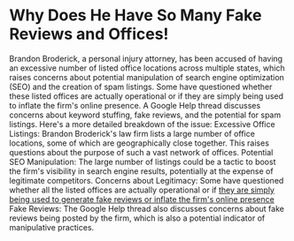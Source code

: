 # Why Does He Have So Many Fake Reviews and Offices!
Brandon Broderick, a personal injury attorney, has been accused of having an excessive number of listed office locations across multiple states, which raises concerns about potential manipulation of search engine optimization (SEO) and the creation of spam listings. Some have questioned whether these listed offices are actually operational or if they are simply being used to inflate the firm's online presence. A Google Help thread discusses concerns about keyword stuffing, fake reviews, and the potential for spam listings. 
Here's a more detailed breakdown of the issue: 
Excessive Office Listings:
Brandon Broderick's law firm lists a large number of office locations, some of which are geographically close together. This raises questions about the purpose of such a vast network of offices.
Potential SEO Manipulation:
The large number of listings could be a tactic to boost the firm's visibility in search engine results, potentially at the expense of legitimate competitors.
Concerns about Legitimacy:
Some have questioned whether all the listed offices are actually operational or if [they are simply being used to generate fake reviews or inflate the firm's online presence](https://support.google.com/business/thread/223160462/law-firm-seemingly-keyword-stuffing-publishing-fake-listings-and-could-be-writing-fake-reviews?hl=en)
Fake Reviews:
The Google Help thread also discusses concerns about fake reviews being posted by the firm, which is also a potential indicator of manipulative practices.
